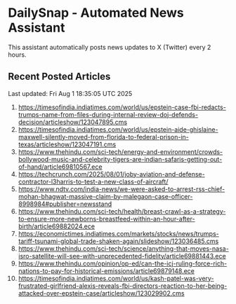 # DailySnap - Automated News Assistant

This assistant automatically posts news updates to X (Twitter) every 2 hours.

## Recent Posted Articles

Last updated: Fri Aug  1 18:35:05 UTC 2025

1. https://timesofindia.indiatimes.com/world/us/epstein-case-fbi-redacts-trumps-name-from-files-during-internal-review-doj-defends-decision/articleshow/123047895.cms
2. https://timesofindia.indiatimes.com/world/us/epstein-aide-ghislaine-maxwell-silently-moved-from-florida-to-federal-prison-in-texas/articleshow/123047191.cms
3. https://www.thehindu.com/sci-tech/energy-and-environment/crowds-bollywood-music-and-celebrity-tigers-are-indian-safaris-getting-out-of-hand/article69810567.ece
4. https://techcrunch.com/2025/08/01/joby-aviation-and-defense-contractor-l3harris-to-test-a-new-class-of-aircraft/
5. https://www.ndtv.com/india-news/we-were-asked-to-arrest-rss-chief-mohan-bhagwat-massive-claim-by-malegaon-case-officer-8998984#publisher=newsstand
6. https://www.thehindu.com/sci-tech/health/breast-crawl-as-a-strategy-to-ensure-more-newborns-breastfeed-within-an-hour-after-birth/article69882024.ece
7. https://economictimes.indiatimes.com/markets/stocks/news/trumps-tariff-tsunami-global-trade-shaken-again/slideshow/123036485.cms
8. https://www.thehindu.com/sci-tech/science/anything-that-moves-nasa-isro-satellite-will-see-with-unprecedented-fidelity/article69881443.ece
9. https://www.thehindu.com/opinion/op-ed/can-the-icj-ruling-force-rich-nations-to-pay-for-historical-emissions/article69879148.ece
10. https://timesofindia.indiatimes.com/world/us/kash-patel-was-very-frustrated-girlfriend-alexis-reveals-fbi-directors-reaction-to-her-being-attacked-over-epstein-case/articleshow/123029902.cms
